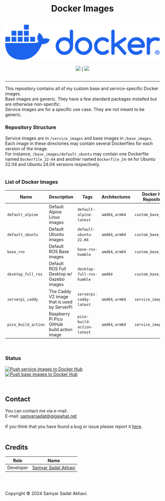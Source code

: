 <h1 align="center">Docker Images</h1>

<p align="center">
	<br>
	<a href="https://www.docker.com/"><img src="https://github.com/samyarsadat/Docker-Images/raw/main/.github/images/docker-logo-blue.png"></a>
	<br><br>
	<a href="https://github.com/samyarsadat/Docker-Images/blob/main/LICENSE"><img src="https://img.shields.io/github/license/samyarsadat/Docker-Images?color=blue"></a>
	|
	<a href="https://github.com/samyarsadat/Docker-Images/issues"><img src="https://img.shields.io/github/issues/samyarsadat/Docker-Images"></a>
	<br><br>
</p>


----
This repository contains all of my custom base and service-specific Docker images.<br>
Base images are generic. They have a few standard packages installed but are otherwise non-specific.<br>
Service images are for a specific use case. They are not meant to be generic.<br>

### Repository Structure
Service images are in `/service_images` and base images in `/base_images`.<br>
Each image in these directories may contain several Dockerfiles for each version of the image.<br>
For instance, `/base_images/default_ubuntu` may contain one Dockerfile named `Dockerfile_22-04` and another named `Dockerfile_24-04` 
for Ubuntu 22.04 and Ubuntu 24.04 versions respectively.
<br><br>

### List of Docker Images
| Name                   | Description                                   | Tags                       | Architectures     | Docker Hub Repository     |
| ---------------------- | --------------------------------------------- | -------------------------- | ----------------- | ------------------------- |
| `default_alpine`       | Default Alpine Linux images                   | `default-alpine-latest`    | `amd64`, `arm64`  | `custom_base_images`      |
| `default_ubuntu`       | Default Ubuntu images                         | `default-ubuntu-22.04`     | `amd64`, `arm64`  | `custom_base_images`      |
| `base_ros`             | Default ROS Base images                       | `base-ros-humble`          | `amd64`, `arm64`  | `custom_base_images`      |
| `desktop_full_ros`     | Default ROS Full Desktop w/ Gazebo images     | `desktop-full-ros-humble`  | `amd64`           | `custom_base_images`      |
| `serverpi_caddy`       | The Caddy V2 image that is used by ServerPi   | `serverpi-caddy-latest`    | `amd64`, `arm64`  | `service_images`          |
| `pico_build_action`    | Raspberry Pi Pico GitHub build action image   | `pico-build-action-latest` | `amd64`, `arm64`  | `service_images`          |

<br>

### Status
[![Push service images to Docker Hub](https://github.com/samyarsadat/Docker-Images/actions/workflows/push_service_images.yml/badge.svg)](https://github.com/samyarsadat/Docker-Images/actions/workflows/push_service_images.yml)
<br>
[![Push base images to Docker Hub](https://github.com/samyarsadat/Docker-Images/actions/workflows/push_base_images.yml/badge.svg)](https://github.com/samyarsadat/Docker-Images/actions/workflows/push_base_images.yml)

<br>

## Contact
You can contact me via e-mail.<br>
E-mail: samyarsadat@gigawhat.net
<br><br>
If you think that you have found a bug or issue please report it <a href="[ISSUES_URL]">here</a>.
<br><br>


## Credits
| Role           | Name                                                             |
| -------------- | ---------------------------------------------------------------- |
| Developer      | <a href="https://github.com/samyarsadat">Samyar Sadat Akhavi</a> |

<br><br>


Copyright © 2024 Samyar Sadat Akhavi.
